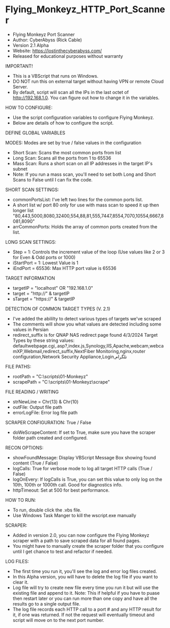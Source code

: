 # Flying_Monkeyz_HTTP_Port_Scanner
  - Flying Monkeyz Port Scanner
  - Author: CyberAbyss (Rick Cable)
  - Version 2.1 Alpha
  - Website: https://lostinthecyberabyss.com/
  - Released for educational purposes without warranty

IMPORTANT!
  - This is a VBScript that runs on Windows.
  - DO NOT run this on external target without having VPN or remote Cloud Server.
  - By default, script will scan all the IPs in the last octet of http://192.168.1.0. You can figure out how to change it in the variables.

HOW TO CONFIGURE:
  - Use the script configuration variables to configure Flying Monkeyz.
  - Below are details of how to configure the script.

DEFINE GLOBAL VARIABLES
 
MODES: Modes are set by true / false values in the configuration 
- Short Scan: Scans the most common ports from list
- Long Scan: Scans all the ports from 1 to 65536
- Mass Scan: Runs a short scan on all IP addresses in the target IP's subnet
- Note: If you run a mass scan, you'll need to set both Long and Short Scans to False until I can fix the code.

SHORT SCAN SETTINGS:
- commonPortsList: I've left two lines for the common ports list. 
- A short list w/ port 80 only for use with mass scan to speed it up then longer list "80,443,5000,8080,32400,554,88,81,555,7447,8554,7070,10554,6667,8081,8090"
- arrCommonPorts: Holds the array of common ports created from the list.

LONG SCAN SETTINGS:
- Step = 1: Controls the increment value of the loop (Use values like 2 or 3 for Even & Odd ports or 1000)
- iStartPort = 1: Lowest Value is 1
- iEndPort = 65536: Max HTTP port value is 65536

TARGET INFORMATION
- targetIP = "localhost" OR "192.168.1.0"
- target = "http://" & targetIP
- sTarget = "https://" & targetIP

DETECTION OF COMMON TARGET TYPES (V. 2.1)
- I've added the abililty to detect various types of targets we've scraped
- The comments will show you what values are detected including some values in Persian
- redirect_suffix is for QNAP NAS redirect page found 4/3/2024
Target Types by these string values: defaultwebpage.cgi,.asp?,index.js,Synology,IIS,Apache,webcam,webcamXP,Webmail,redirect_suffix,NextFiber Monitoring,nginx,router configuration,Network Security Appliance,Login,تلگرام

FILE PATHS:
- rootPath = "C:\scripts\01-Monkeyz"
- scrapePath = "C:\scripts\01-Monkeyz\scrape\"

FILE READING / WRITING
- strNewLine = Chr(13) & Chr(10)
- outFile: Output file path
- errorLogFile: Error log file path

SCRAPER CONFIGURATION: True / False
- doWeScrapeContent: If set to True, make sure you have the scraper folder path created and configured.

RECON OPTIONS:
- showFoundMessage: Display VBScript Message Box showing found content (True / False)
- logCalls: True for verbose mode to log all target HTTP calls (True / False)
- logOnEvery: If logCalls is True, you can set this value to only log on the 10th, 100th or 1000th call. Good for diagnostics info.
- httpTimeout: Set at 500 for best performance.

HOW TO RUN:
  - To run, double click the .vbs file.
  - Use Windows Task Manger to kill the wscript.exe manually

SCRAPER:
  - Added in version 2.0, you can now configure the Flying Monkeyz scraper with a path to save scraped data for all found pages.
  - You might have to manually create the scraper folder that you configure until I get chance to test and refactor if needed.

LOG FILES:
  - The first time you run it, you'll see the log and error log files created. 
  - In this Alpha version, you will have to delete the log file if you want to clear it. 
  - Log file will try to create new file every time you run it but will use the existing file and append to it. 
    Note: This if helpful if you have to puase then restart later or you can run more than one copy and have all the results go to a single output file.
  - The log file records each HTTP call to a port # and any HTTP result for it, if one was returned. If not the request will eventually timeout and script will             move on to the next port number. 


